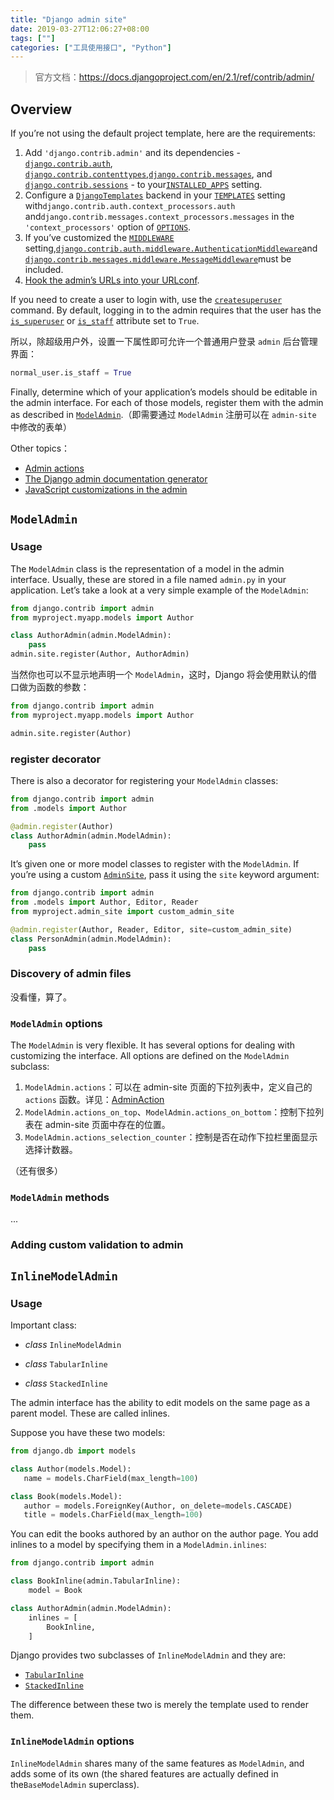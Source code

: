 ```yaml
---
title: "Django admin site"
date: 2019-03-27T12:06:27+08:00
tags: [""]
categories: ["工具使用接口", "Python"]
---
```


> 官方文档：https://docs.djangoproject.com/en/2.1/ref/contrib/admin/


## Overview

If you’re not using the default project template, here are the requirements:

1. Add `'django.contrib.admin'` and its dependencies -[`django.contrib.auth`](https://docs.djangoproject.com/en/2.1/topics/auth/#module-django.contrib.auth), [`django.contrib.contenttypes`](https://docs.djangoproject.com/en/2.1/ref/contrib/contenttypes/#module-django.contrib.contenttypes),[`django.contrib.messages`](https://docs.djangoproject.com/en/2.1/ref/contrib/messages/#module-django.contrib.messages), and [`django.contrib.sessions`](https://docs.djangoproject.com/en/2.1/topics/http/sessions/#module-django.contrib.sessions) - to your[`INSTALLED_APPS`](https://docs.djangoproject.com/en/2.1/ref/settings/#std:setting-INSTALLED_APPS) setting.
2. Configure a [`DjangoTemplates`](https://docs.djangoproject.com/en/2.1/topics/templates/#django.template.backends.django.DjangoTemplates) backend in your [`TEMPLATES`](https://docs.djangoproject.com/en/2.1/ref/settings/#std:setting-TEMPLATES) setting with`django.contrib.auth.context_processors.auth` and`django.contrib.messages.context_processors.messages` in the `'context_processors'` option of [`OPTIONS`](https://docs.djangoproject.com/en/2.1/ref/settings/#std:setting-TEMPLATES-OPTIONS).
3. If you’ve customized the [`MIDDLEWARE`](https://docs.djangoproject.com/en/2.1/ref/settings/#std:setting-MIDDLEWARE) setting,[`django.contrib.auth.middleware.AuthenticationMiddleware`](https://docs.djangoproject.com/en/2.1/ref/middleware/#django.contrib.auth.middleware.AuthenticationMiddleware)and [`django.contrib.messages.middleware.MessageMiddleware`](https://docs.djangoproject.com/en/2.1/ref/middleware/#django.contrib.messages.middleware.MessageMiddleware)must be included.
4. [Hook the admin’s URLs into your URLconf](https://docs.djangoproject.com/en/2.1/ref/contrib/admin/#hooking-adminsite-to-urlconf).

If you need to create a user to login with, use the [`createsuperuser`](https://docs.djangoproject.com/en/2.1/ref/django-admin/#django-admin-createsuperuser) command. By default, logging in to the admin requires that the user has the [`is_superuser`](https://docs.djangoproject.com/en/2.1/ref/contrib/auth/#django.contrib.auth.models.User.is_superuser) or [`is_staff`](https://docs.djangoproject.com/en/2.1/ref/contrib/auth/#django.contrib.auth.models.User.is_staff) attribute set to `True`.

所以，除超级用户外，设置一下属性即可允许一个普通用户登录 `admin` 后台管理界面：

```python
normal_user.is_staff = True
```

Finally, determine which of your application’s models should be editable in the admin interface. For each of those models, register them with the admin as described in [`ModelAdmin`](https://docs.djangoproject.com/en/2.1/ref/contrib/admin/#django.contrib.admin.ModelAdmin).（即需要通过 `ModelAdmin` 注册可以在 `admin-site` 中修改的表单）

Other topics：

- [Admin actions](https://docs.djangoproject.com/en/2.1/ref/contrib/admin/actions/)
- [The Django admin documentation generator](https://docs.djangoproject.com/en/2.1/ref/contrib/admin/admindocs/)
- [JavaScript customizations in the admin](https://docs.djangoproject.com/en/2.1/ref/contrib/admin/javascript/)

## `ModelAdmin`

### Usage

The `ModelAdmin` class is the representation of a model in the admin interface. Usually, these are stored in a file named `admin.py` in your application. Let’s take a look at a very simple example of the `ModelAdmin`:

```python
from django.contrib import admin
from myproject.myapp.models import Author

class AuthorAdmin(admin.ModelAdmin):
    pass
admin.site.register(Author, AuthorAdmin)
```

当然你也可以不显示地声明一个 `ModelAdmin`，这时，Django 将会使用默认的借口做为函数的参数：

```python
from django.contrib import admin
from myproject.myapp.models import Author

admin.site.register(Author)
```

### register decorator

There is also a decorator for registering your `ModelAdmin` classes:

```python
from django.contrib import admin
from .models import Author

@admin.register(Author)
class AuthorAdmin(admin.ModelAdmin):
    pass
```

It’s given one or more model classes to register with the `ModelAdmin`. If you’re using a custom [`AdminSite`](https://docs.djangoproject.com/en/2.1/ref/contrib/admin/#django.contrib.admin.AdminSite), pass it using the `site` keyword argument:

```python
from django.contrib import admin
from .models import Author, Editor, Reader
from myproject.admin_site import custom_admin_site

@admin.register(Author, Reader, Editor, site=custom_admin_site)
class PersonAdmin(admin.ModelAdmin):
    pass
```

### Discovery of admin files

没看懂，算了。

### `ModelAdmin` options

The `ModelAdmin` is very flexible. It has several options for dealing with customizing the interface. All options are defined on the `ModelAdmin` subclass:

1. `ModelAdmin.actions`：可以在 admin-site 页面的下拉列表中，定义自己的 `actions` 函数。详见：[AdminAction](https://docs.djangoproject.com/en/2.1/ref/contrib/admin/actions/)
2. `ModelAdmin.actions_on_top`、`ModelAdmin.actions_on_bottom`：控制下拉列表在 admin-site 页面中存在的位置。
3. `ModelAdmin.actions_selection_counter`：控制是否在动作下拉栏里面显示选择计数器。

（还有很多）

### `ModelAdmin` methods

...

### Adding custom validation to admin

## `InlineModelAdmin`

### Usage

Important class:

- *class* `InlineModelAdmin`

- *class* `TabularInline`

- *class* `StackedInline`

The admin interface has the ability to edit models on the same page as a parent model. These are called inlines.

Suppose you have these two models:

```python
from django.db import models

class Author(models.Model):
   name = models.CharField(max_length=100)

class Book(models.Model):
   author = models.ForeignKey(Author, on_delete=models.CASCADE)
   title = models.CharField(max_length=100)
```

You can edit the books authored by an author on the author page. You add inlines to a model by specifying them in a `ModelAdmin.inlines`:

```python
from django.contrib import admin

class BookInline(admin.TabularInline):
    model = Book

class AuthorAdmin(admin.ModelAdmin):
    inlines = [
        BookInline,
    ]
```

Django provides two subclasses of `InlineModelAdmin` and they are:

- [`TabularInline`](https://docs.djangoproject.com/en/2.1/ref/contrib/admin/#django.contrib.admin.TabularInline)
- [`StackedInline`](https://docs.djangoproject.com/en/2.1/ref/contrib/admin/#django.contrib.admin.StackedInline)

The difference between these two is merely the template used to render them.

### `InlineModelAdmin` options

`InlineModelAdmin` shares many of the same features as `ModelAdmin`, and adds some of its own (the shared features are actually defined in the`BaseModelAdmin` superclass). 


